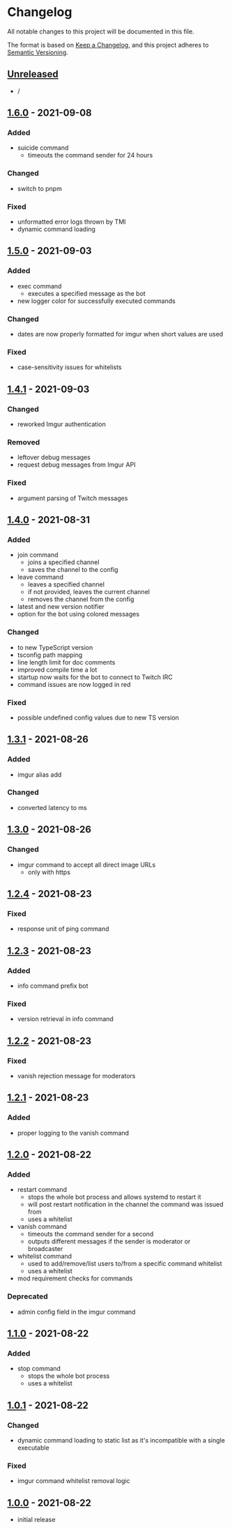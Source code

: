 # Changelog

All notable changes to this project will be documented in this file.

The format is based on [Keep a Changelog],
and this project adheres to [Semantic Versioning].

## [Unreleased]
- /


## [1.6.0] - 2021-09-08

### Added
- suicide command
  - timeouts the command sender for 24 hours

### Changed
- switch to pnpm

### Fixed
- unformatted error logs thrown by TMI
- dynamic command loading


## [1.5.0] - 2021-09-03

### Added
- exec command
  - executes a specified message as the bot
- new logger color for successfully executed commands

### Changed
- dates are now properly formatted for imgur when short values are used

### Fixed
- case-sensitivity issues for whitelists


## [1.4.1] - 2021-09-03

### Changed
- reworked Imgur authentication

### Removed
- leftover debug messages
- request debug messages from Imgur API

### Fixed
- argument parsing of Twitch messages


## [1.4.0] - 2021-08-31

### Added
- join command
  - joins a specified channel
  - saves the channel to the config
- leave command
  - leaves a specified channel
  - if not provided, leaves the current channel
  - removes the channel from the config
- latest and new version notifier
- option for the bot using colored messages

### Changed
- to new TypeScript version
- tsconfig path mapping
- line length limit for doc comments
- improved compile time a lot
- startup now waits for the bot to connect to Twitch IRC
- command issues are now logged in red

### Fixed
- possible undefined config values due to new TS version


## [1.3.1] - 2021-08-26

### Added
- imgur alias add

### Changed
- converted latency to ms


## [1.3.0] - 2021-08-26

### Changed
- imgur command to accept all direct image URLs
  - only with https


## [1.2.4] - 2021-08-23

### Fixed
- response unit of ping command


## [1.2.3] - 2021-08-23

### Added
- info command prefix bot

### Fixed
- version retrieval in info command


## [1.2.2] - 2021-08-23

### Fixed
- vanish rejection message for moderators


## [1.2.1] - 2021-08-23

### Added
- proper logging to the vanish command


## [1.2.0] - 2021-08-22

### Added
- restart command
  - stops the whole bot process and allows systemd to restart it
  - will post restart notification in the channel the command was issued from
  - uses a whitelist
- vanish command
  - timeouts the command sender for a second
  - outputs different messages if the sender is moderator or broadcaster
- whitelist command
  - used to add/remove/list users to/from a specific command whitelist
  - uses a whitelist
- mod requirement checks for commands

### Deprecated
- admin config field in the imgur command


## [1.1.0] - 2021-08-22

### Added
- stop command
  - stops the whole bot process
  - uses a whitelist


## [1.0.1] - 2021-08-22

### Changed
- dynamic command loading to static list as it's incompatible with a single executable

### Fixed
- imgur command whitelist removal logic


## [1.0.0] - 2021-08-22
- initial release


<!-- Links -->
[keep a changelog]: https://keepachangelog.com/en/1.0.0/
[semantic versioning]: https://semver.org/spec/v2.0.0.html

<!-- Versions -->
[unreleased]: https://github.com/RLNT/twitch_rlnt-bot/compare/v1.6.0...HEAD
[1.6.0]: https://github.com/RLNT/twitch_rlnt-bot/compare/v1.5.0...v1.6.0
[1.5.0]: https://github.com/RLNT/twitch_rlnt-bot/compare/v1.4.1...v1.5.0
[1.4.1]: https://github.com/RLNT/twitch_rlnt-bot/compare/v1.4.0...v1.4.1
[1.4.0]: https://github.com/RLNT/twitch_rlnt-bot/compare/v1.3.1...v1.4.0
[1.3.1]: https://github.com/RLNT/twitch_rlnt-bot/compare/v1.3.0...v1.3.1
[1.3.0]: https://github.com/RLNT/twitch_rlnt-bot/compare/v1.2.4...v1.3.0
[1.2.4]: https://github.com/RLNT/twitch_rlnt-bot/compare/v1.2.3...v1.2.4
[1.2.3]: https://github.com/RLNT/twitch_rlnt-bot/compare/v1.2.2...v1.2.3
[1.2.2]: https://github.com/RLNT/twitch_rlnt-bot/compare/v1.2.1...v1.2.2
[1.2.1]: https://github.com/RLNT/twitch_rlnt-bot/compare/v1.2.0...v1.2.1
[1.2.0]: https://github.com/RLNT/twitch_rlnt-bot/compare/v1.1.0...v1.2.0
[1.1.0]: https://github.com/RLNT/twitch_rlnt-bot/compare/v1.0.1...v1.1.0
[1.0.1]: https://github.com/RLNT/twitch_rlnt-bot/compare/v1.0.0...v1.0.1
[1.0.0]: https://github.com/RLNT/twitch_rlnt-bot/releases/tag/v1.0.
